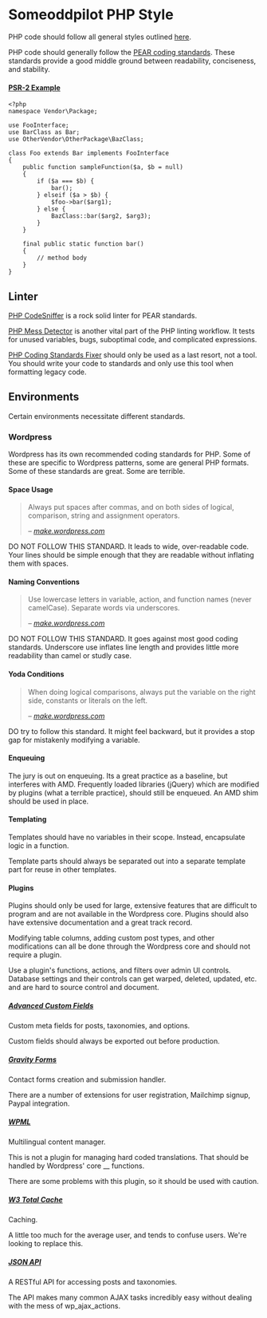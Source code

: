 # Someoddpilot PHP Style

PHP code should follow all general styles outlined [here](https://github.com/alexsomeoddpilot/Someoddpilot-Coding-Style/blob/master/readme.md).

PHP code should generally follow the [PEAR coding standards][pearStandards]. These standards provide a good middle ground between readability, conciseness, and stability.

#### [PSR-2 Example][psr2Exp]

    <?php
    namespace Vendor\Package;

    use FooInterface;
    use BarClass as Bar;
    use OtherVendor\OtherPackage\BazClass;

    class Foo extends Bar implements FooInterface
    {
        public function sampleFunction($a, $b = null)
        {
            if ($a === $b) {
                bar();
            } elseif ($a > $b) {
                $foo->bar($arg1);
            } else {
                BazClass::bar($arg2, $arg3);
            }
        }

        final public static function bar()
        {
            // method body
        }
    }

## Linter

[PHP CodeSniffer][phpCS] is a rock solid linter for PEAR standards.

[PHP Mess Detector][phpMD] is another vital part of the PHP linting workflow. It tests for unused variables, bugs, suboptimal code, and complicated expressions.

[PHP Coding Standards Fixer][phpCSF] should only be used as a last resort, not a tool. You should write your code to standards and only use this tool when formatting legacy code.

## Environments

Certain environments necessitate different standards.

### Wordpress

Wordpress has its own recommended coding standards for PHP. Some of these are specific to Wordpress patterns, some are general PHP formats. Some of these standards are great. Some are terrible.

#### Space Usage

> Always put spaces after commas, and on both sides of logical, comparison, string and assignment operators.
>
> <cite>&ndash; [make.wordpress.com][makeWpSpace]</cite>

DO NOT FOLLOW THIS STANDARD. It leads to wide, over-readable code. Your lines should be simple enough that they are readable without inflating them with spaces.

#### Naming Conventions

> Use lowercase letters in variable, action, and function names (never camelCase). Separate words via underscores.
>
> <cite>&ndash; [make.wordpress.com][makeWpName]</cite>

DO NOT FOLLOW THIS STANDARD. It goes against most good coding standards. Underscore use inflates line length and provides little more readability than camel or studly case.

#### Yoda Conditions

> When doing logical comparisons, always put the variable on the right side, constants or literals on the left.
>
> <cite>&ndash; [make.wordpress.com][makeWpYoda]</cite>

DO try to follow this standard. It might feel backward, but it provides a stop gap for mistakenly modifying a variable.

#### Enqueuing

The jury is out on enqueuing. Its a great practice as a baseline, but interferes with AMD. Frequently loaded libraries (jQuery) which are modified by plugins (what a terrible practice), should still be enqueued. An AMD shim should be used in place.

#### Templating

Templates should have no variables in their scope. Instead, encapsulate logic in a function.

Template parts should always be separated out into a separate template part for reuse in other templates.

#### Plugins

Plugins should only be used for large, extensive features that are difficult to program and are not available in the Wordpress core. Plugins should also have extensive documentation and a great track record.

Modifying table columns, adding custom post types, and other modifications can all be done through the Wordpress core and should not require a plugin.

Use a plugin's functions, actions, and filters over admin UI controls. Database settings and their controls can get warped, deleted, updated, etc. and are hard to source control and document.

##### [Advanced Custom Fields][acf]

Custom meta fields for posts, taxonomies, and options.

Custom fields should always be exported out before production.

##### [Gravity Forms][gf]

Contact forms creation and submission handler.

There are a number of extensions for user registration, Mailchimp signup, Paypal integration.

##### [WPML][wpml]

Multilingual content manager.

This is not a plugin for managing hard coded translations. That should be handled by Wordpress' core __ functions.

There are some problems with this plugin, so it should be used with caution.

##### [W3 Total Cache][w3cache]

Caching.

A little too much for the average user, and tends to confuse users. We're looking to replace this.

##### [JSON API][jsonapi]

A RESTful API for accessing posts and taxonomies.

The API makes many common AJAX tasks incredibly easy without dealing with the mess of wp_ajax_actions.

 [pearStandards]: http://pear.php.net/manual/en/standards.php
 [psr2Exp]: http://www.php-fig.org/psr/psr-2/
 [phpCS]: http://pear.php.net/package/PHP_CodeSniffer/
 [phpMD]: http://phpmd.org/
 [phpCSF]: https://github.com/fabpot/PHP-CS-Fixer
 [makeWpSpace]: http://make.wordpress.org/core/handbook/coding-standards/php/#space-usage
 [makeWpName]: http://make.wordpress.org/core/handbook/coding-standards/php/#naming-conventions
 [makeWpYoda]: http://make.wordpress.org/core/handbook/coding-standards/php/#yoda-conditions
 [acf]: http://www.advancedcustomfields.com/
 [gf]: http://www.gravityforms.com/
 [wpml]: http://wpml.org/
 [w3cache]: https://wordpress.org/plugins/w3-total-cache/
 [jsonapi]: wordpress.org/plugins/json-api/
